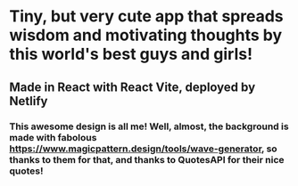 # Tiny, but very cute app that spreads wisdom and motivating thoughts by this world's best guys and girls!

## Made in React with React Vite, deployed by Netlify

### This awesome design is all me! Well, almost, the background is made with fabolous https://www.magicpattern.design/tools/wave-generator, so thanks to them for that, and thanks to QuotesAPI for their nice quotes!
